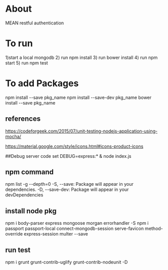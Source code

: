 # About
MEAN restful authentication

# To run
1)start a local mongodb
2) run npm install
3) run bower install
4) run npm start
5) run npm test


# To add Packages
npm install --save pkg_name
npm install --save-dev pkg_name
bower install --save pkg_name

## references
https://codeforgeek.com/2015/07/unit-testing-nodejs-application-using-mocha/

https://material.google.com/style/icons.html#icons-product-icons

##Debug server code
 set DEBUG=express:* & node index.js



## npm command
npm list -g --depth=0
-S, --save: Package will appear in your dependencies.
-D, --save-dev: Package will appear in your devDependencies

## install node pkg
npm i body-parser express mongoose morgan errorhandler -S
npm i passport passport-local connect-mongodb-session serve-favicon method-override express-session multer --save

## run test
npm i grunt grunt-contrib-uglify grunt-contrib-nodeunit -D